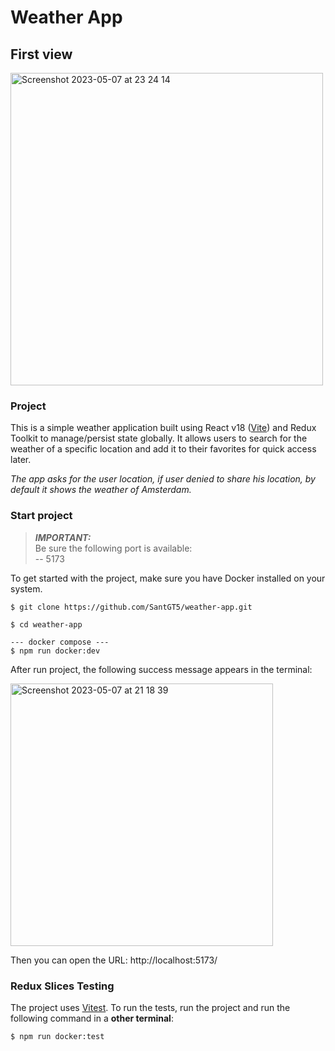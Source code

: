 
# Weather App
## First view
<img width="500" alt="Screenshot 2023-05-07 at 23 24 14" src="https://user-images.githubusercontent.com/83282533/236703239-a3047fc5-ed17-4bd3-8ac5-0ac15a02edd0.png">

### Project
This is a simple weather application built using React v18 ([Vite](https://vitejs.dev/)) and Redux Toolkit to manage/persist state globally. It allows users to search for the weather of a specific location and add it to their favorites for quick access later.

*The app asks for the user location, if user denied to share his location, by default it shows the weather of Amsterdam.*

### Start project

> **_IMPORTANT:_**  
> Be sure the following port is available:   
> -- 5173   

To get started with the project, make sure you have Docker installed on your system.

```
$ git clone https://github.com/SantGT5/weather-app.git

$ cd weather-app

--- docker compose ---
$ npm run docker:dev
```
After run project, the following success message appears in the terminal:

<img width="420" alt="Screenshot 2023-05-07 at 21 18 39" src="https://user-images.githubusercontent.com/83282533/236698170-275e767c-d92d-4a4f-8483-ae1c39349bbf.png">

Then you can open the URL: http://localhost:5173/

### Redux Slices Testing

The project uses [Vitest](https://vitest.dev/). To run the tests, run the project and run the following command in a **other terminal**:

```
$ npm run docker:test
```
